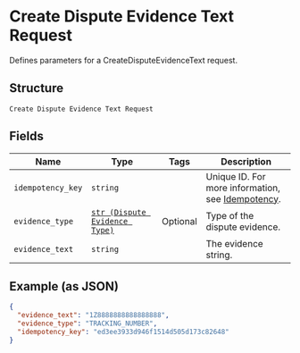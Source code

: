 
# Create Dispute Evidence Text Request

Defines parameters for a CreateDisputeEvidenceText request.

## Structure

`Create Dispute Evidence Text Request`

## Fields

| Name | Type | Tags | Description |
|  --- | --- | --- | --- |
| `idempotency_key` | `string` |  | Unique ID. For more information,<br>see [Idempotency](https://developer.squareup.com/docs/docs/working-with-apis/idempotency). |
| `evidence_type` | [`str (Dispute Evidence Type)`](/doc/models/dispute-evidence-type.md) | Optional | Type of the dispute evidence. |
| `evidence_text` | `string` |  | The evidence string. |

## Example (as JSON)

```json
{
  "evidence_text": "1Z8888888888888888",
  "evidence_type": "TRACKING_NUMBER",
  "idempotency_key": "ed3ee3933d946f1514d505d173c82648"
}
```

